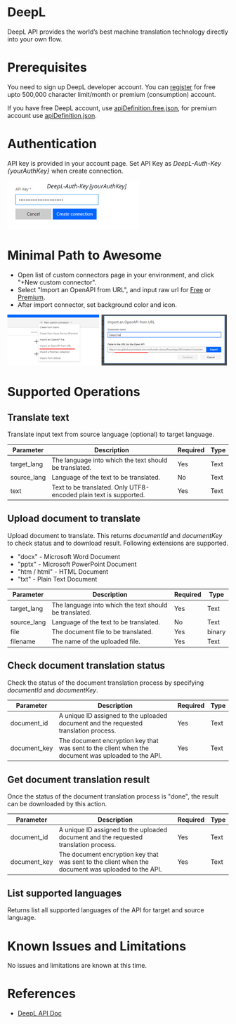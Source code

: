 # DeepL

DeepL API provides the world’s best machine translation technology directly into your own flow.

# Prerequisites

You need to sign up DeepL developer account. You can [register](https://www.deepl.com/pro-api?cta=header-pro/) for free upto 500,000 character limit/month or premium (consumption) account.

If you have free DeepL account, use [apiDefinition.free.json](./apiDefinition.free.json), for premium account use [apiDefinition.json](./apiDefinition.json).

# Authentication

API key is provided in your account page. Set API Key as *DeepL-Auth-Key {yourAuthKey}* when create connection.

<img src="./media/apikey.png" alt="apikey" width="300px"/>


# Minimal Path to Awesome

* Open list of custom connectors page in your environment, and click "+New custom connector".
* Select "Import an OpenAPI from URL", and input raw url for [Free](https://raw.githubusercontent.com/mofumofu-dance/PowerApps365/master/Connectors/DeepL/apiDefinition.free.json) or [Premium](https://raw.githubusercontent.com/mofumofu-dance/PowerApps365/master/Connectors/DeepL/apiDefinition.json).
* After import connector, set background color and icon.

<img src="./media/create_connector.png" alt="apikey" width="500px"/>

# Supported Operations

## Translate text

Translate input text from source language (optional) to target language.

Parameter | Description|Required | Type
---|---|---|---
target_lang | The language into which the text should be translated.|Yes | Text
source_lang | Language of the text to be translated.|No | Text
text | Text to be translated. Only UTF8-encoded plain text is supported.|Yes | Text

## Upload document to translate

Upload document to translate. This returns *documentId* and *documentKey* to check status and to download result.
Following extensions are supported.
- "docx" - Microsoft Word Document
- "pptx" - Microsoft PowerPoint Document
- "htm / html" - HTML Document
- "txt" - Plain Text Document

Parameter | Description|Required | Type
---|---|---|---
target_lang | The language into which the text should be translated.|Yes | Text
source_lang | Language of the text to be translated.|No | Text
file | The document file to be translated. |Yes | binary
filename | The name of the uploaded file.|Yes | Text

## Check document translation status
Check the status of the document translation process by specifying *documentId* and *documentKey*.

Parameter | Description|Required | Type
---|---|---|---
document_id | A unique ID assigned to the uploaded document and the requested translation process. |Yes | Text
document_key | The document encryption key that was sent to the client when the document was uploaded to the API.|Yes | Text

## Get document translation result

Once the status of the document translation process is "done", the result can be downloaded by this action.

Parameter | Description|Required | Type
---|---|---|---
document_id | A unique ID assigned to the uploaded document and the requested translation process. |Yes | Text
document_key | The document encryption key that was sent to the client when the document was uploaded to the API.|Yes | Text

## List supported languages

Returns list all supported languages of the API for target and source language.

# Known Issues and Limitations

No issues and limitations are known at this time.

# References

- [DeepL API Doc](https://www.deepl.com/docs-api)
